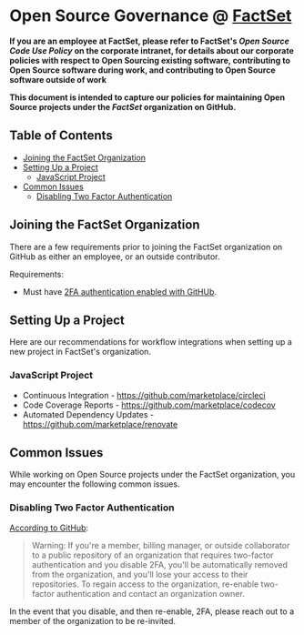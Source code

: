 # Open Source Governance @ [FactSet](https://factset.com/)

**If you are an employee at FactSet, please refer to FactSet's _Open Source Code Use Policy_ on the corporate intranet, for details about our corporate policies with respect to Open Sourcing existing software, contributing to Open Source software during work, and contributing to Open Source software outside of work**

**This document is intended to capture our policies for maintaining Open Source projects under the _FactSet_ organization on GitHub.**

<!-- START doctoc generated TOC please keep comment here to allow auto update -->
<!-- DON'T EDIT THIS SECTION, INSTEAD RE-RUN doctoc TO UPDATE -->
## Table of Contents

- [Joining the FactSet Organization](#joining-the-factset-organization)
- [Setting Up a Project](#setting-up-a-project)
  - [JavaScript Project](#javascript-project)
- [Common Issues](#common-issues)
  - [Disabling Two Factor Authentication](#disabling-two-factor-authentication)

<!-- END doctoc generated TOC please keep comment here to allow auto update -->

## Joining the FactSet Organization

There are a few requirements prior to joining the FactSet organization on GitHub as either an employee, or an outside contributor.

Requirements:
* Must have [2FA authentication enabled with GitHUb](https://help.github.com/articles/securing-your-account-with-two-factor-authentication-2fa/).

## Setting Up a Project

Here are our recommendations for workflow integrations when setting up a new project in FactSet's organization.

### JavaScript Project

* Continuous Integration - https://github.com/marketplace/circleci
* Code Coverage Reports - https://github.com/marketplace/codecov
* Automated Dependency Updates - https://github.com/marketplace/renovate

## Common Issues

While working on Open Source projects under the FactSet organization, you may encounter the following common issues.

### Disabling Two Factor Authentication

[According to GitHub](https://help.github.com/articles/disabling-two-factor-authentication-for-your-personal-account/):

> Warning: If you're a member, billing manager, or outside collaborator to a public repository of an organization that requires two-factor authentication and you disable 2FA, you'll be automatically removed from the organization, and you'll lose your access to their repositories. To regain access to the organization, re-enable two-factor authentication and contact an organization owner.

In the event that you disable, and then re-enable, 2FA, please reach out to a member of the organization to be re-invited.
